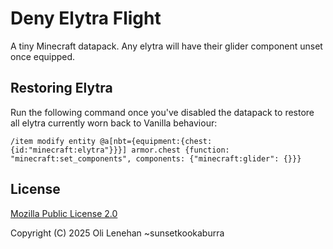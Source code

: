 # Deny Elytra Flight

A tiny Minecraft datapack. Any elytra will have their glider component unset once equipped.

## Restoring Elytra

Run the following command once you've disabled the datapack to restore all elytra currently worn back to Vanilla behaviour:

```mcfunction
/item modify entity @a[nbt={equipment:{chest:{id:"minecraft:elytra"}}}] armor.chest {function: "minecraft:set_components", components: {"minecraft:glider": {}}}
```

## License

[Mozilla Public License 2.0](https://www.mozilla.org/en-US/MPL/2.0/)

Copyright (C) 2025 Oli Lenehan ~sunsetkookaburra
